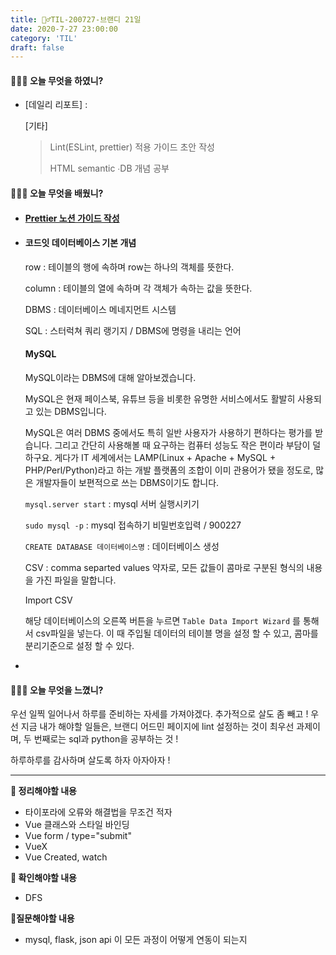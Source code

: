 ```yaml
---
title: 🏃‍♂️TIL-200727-브랜디 21일
date: 2020-7-27 23:00:00
category: 'TIL'
draft: false
---
```




#### 👨🏻‍💻 오늘 무엇을 하였니?

- [데일리 리포트] : 

  [기타]

  > Lint(ESLint, prettier) 적용 가이드 초안 작성
  >
  > HTML semantic ∙DB 개념 공부
  


#### 👨🏻‍🎓 오늘 무엇을 배웠니?

- #### [Prettier 노션 가이드 작성](https://www.notion.so/brandiinc/ESLint-Prettier-c25c24ebf18041189f77a15ce29a40fa)

- #### 코드잇 데이터베이스 기본 개념

  row : 테이블의 행에 속하며 row는 하나의 객체를 뜻한다.

  column : 테이블의 열에 속하며 각 객체가 속하는 값을 뜻한다.

  DBMS : 데이터베이스 메네지먼트 시스템

  SQL : 스터럭쳐 쿼리 랭기지 / DBMS에 명령을 내리는 언어

  #### MySQL

  MySQL이라는 DBMS에 대해 알아보겠습니다.

  MySQL은 현재 페이스북, 유튜브 등을 비롯한 유명한 서비스에서도 활발히 사용되고 있는 DBMS입니다. 

  MySQL은 여러 DBMS 중에서도 특히 일반 사용자가 사용하기 편하다는 평가를 받습니다. 그리고 간단히 사용해볼 때 요구하는 컴퓨터 성능도 작은 편이라 부담이 덜하구요. 게다가 IT 세계에서는 LAMP(Linux + Apache + MySQL + PHP/Perl/Python)라고 하는 개발 플랫폼의 조합이 이미 관용어가 됐을 정도로, 많은 개발자들이 보편적으로 쓰는 DBMS이기도 합니다.

  `mysql.server start`  : mysql 서버 실행시키기 

  `sudo mysql -p` : mysql 접속하기 비밀번호입력 / 900227

  `CREATE DATABASE 데이터베이스명` : 데이터베이스 생성

  CSV : comma separted values 약자로, 모든 값들이 콤마로 구분된 형식의 내용을 가진 파일을 말합니다. 

  Import CSV

  해당 데이터베이스의 오른쪽 버튼을 누르면 `Table Data Import Wizard` 를 통해서 csv파일을 넣는다. 이 때 주입될 데이터의 테이블 명을 설정 할 수 있고, 콤마를 분리기준으로 설정 할 수 있다.

- 


#### 💆🏻‍♂️ 오늘 무엇을 느꼈니?

우선 일찍 일어나서 하루를 준비하는 자세를 가져야겠다. 추가적으로 살도 좀 빼고 ! 우선 지금 내가 해야할 일들은, 브랜디 어드민 페이지에 lint 설정하는 것이 최우선 과제이며, 두 번째로는 sql과 python을 공부하는 것 !

하루하루를 감사하며 살도록 하자 아자아자 !

---

**📝 정리해야할 내용**

- 타이포라에 오류와 해결법을 무조건 적자
- Vue 클래스와 스타일 바인딩
- Vue form / type="submit"
- VueX 
- Vue Created, watch 

**🔎 확인해야할 내용**

- DFS

**🤔질문해야할 내용**

- mysql, flask, json api 이 모든 과정이 어떻게 연동이 되는지